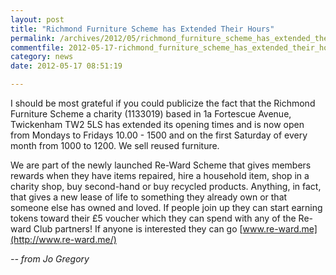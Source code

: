 ```yaml
---
layout: post
title: "Richmond Furniture Scheme has Extended Their Hours"
permalink: /archives/2012/05/richmond_furniture_scheme_has_extended_their_hours.html
commentfile: 2012-05-17-richmond_furniture_scheme_has_extended_their_hours
category: news
date: 2012-05-17 08:51:19

---
```


I should be most grateful if you could publicize the fact that the Richmond Furniture Scheme a charity (1133019) based in 1a Fortescue Avenue, Twickenham TW2 5LS has extended its opening times and is now open from Mondays to Fridays 10.00 - 1500 and on the first Saturday of every month from 1000 to 1200. We sell reused furniture.

We are part of the newly launched Re-Ward Scheme that gives members rewards when they have items repaired, hire a household item, shop in a charity shop, buy second-hand or buy recycled products. Anything, in fact, that gives a new lease of life to something they already own or that someone else has owned and loved. If people join up they can start earning tokens toward their £5 voucher which they can spend with any of the Re-ward Club partners! If anyone is interested they can go [www.re-ward.me](http://www.re-ward.me/)

<cite>-- from Jo Gregory</cite>
